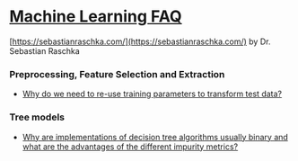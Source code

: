 # [Machine Learning FAQ](https://sebastianraschka.com/faq/index.html#general-questions-about-machine-learning-and-data-science)
[https://sebastianraschka.com/](https://sebastianraschka.com/)
by Dr. Sebastian Raschka
### Preprocessing, Feature Selection and Extraction
* [Why do we need to re-use training parameters to transform test data?](https://sebastianraschka.com/faq/docs/scale-training-test.html)
### Tree models
* [Why are implementations of decision tree algorithms usually binary and what are the advantages of the different impurity metrics?](https://sebastianraschka.com/faq/docs/decision-tree-binary.html)
